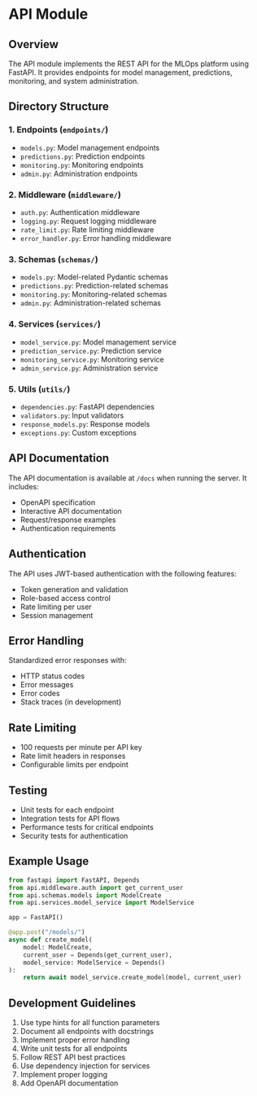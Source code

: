 # API Module

## Overview
The API module implements the REST API for the MLOps platform using FastAPI. It provides endpoints for model management, predictions, monitoring, and system administration.

## Directory Structure

### 1. Endpoints (`endpoints/`)
- `models.py`: Model management endpoints
- `predictions.py`: Prediction endpoints
- `monitoring.py`: Monitoring endpoints
- `admin.py`: Administration endpoints

### 2. Middleware (`middleware/`)
- `auth.py`: Authentication middleware
- `logging.py`: Request logging middleware
- `rate_limit.py`: Rate limiting middleware
- `error_handler.py`: Error handling middleware

### 3. Schemas (`schemas/`)
- `models.py`: Model-related Pydantic schemas
- `predictions.py`: Prediction-related schemas
- `monitoring.py`: Monitoring-related schemas
- `admin.py`: Administration-related schemas

### 4. Services (`services/`)
- `model_service.py`: Model management service
- `prediction_service.py`: Prediction service
- `monitoring_service.py`: Monitoring service
- `admin_service.py`: Administration service

### 5. Utils (`utils/`)
- `dependencies.py`: FastAPI dependencies
- `validators.py`: Input validators
- `response_models.py`: Response models
- `exceptions.py`: Custom exceptions

## API Documentation
The API documentation is available at `/docs` when running the server. It includes:
- OpenAPI specification
- Interactive API documentation
- Request/response examples
- Authentication requirements

## Authentication
The API uses JWT-based authentication with the following features:
- Token generation and validation
- Role-based access control
- Rate limiting per user
- Session management

## Error Handling
Standardized error responses with:
- HTTP status codes
- Error messages
- Error codes
- Stack traces (in development)

## Rate Limiting
- 100 requests per minute per API key
- Rate limit headers in responses
- Configurable limits per endpoint

## Testing
- Unit tests for each endpoint
- Integration tests for API flows
- Performance tests for critical endpoints
- Security tests for authentication

## Example Usage
```python
from fastapi import FastAPI, Depends
from api.middleware.auth import get_current_user
from api.schemas.models import ModelCreate
from api.services.model_service import ModelService

app = FastAPI()

@app.post("/models/")
async def create_model(
    model: ModelCreate,
    current_user = Depends(get_current_user),
    model_service: ModelService = Depends()
):
    return await model_service.create_model(model, current_user)
```

## Development Guidelines
1. Use type hints for all function parameters
2. Document all endpoints with docstrings
3. Implement proper error handling
4. Write unit tests for all endpoints
5. Follow REST API best practices
6. Use dependency injection for services
7. Implement proper logging
8. Add OpenAPI documentation 